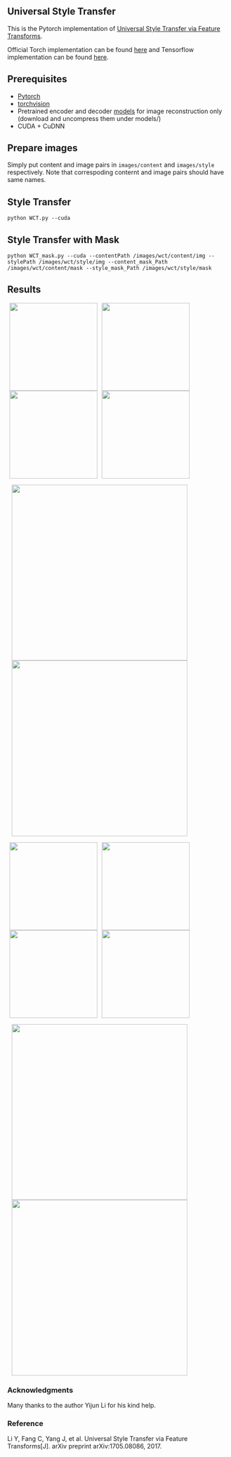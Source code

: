 ## Universal Style Transfer

This is the Pytorch implementation of [Universal Style Transfer via Feature Transforms](https://arxiv.org/pdf/1705.08086.pdf).

Official Torch implementation can be found [here](https://github.com/Yijunmaverick/UniversalStyleTransfer) and Tensorflow implementation can be found [here](https://github.com/eridgd/WCT-TF).

## Prerequisites
- [Pytorch](http://pytorch.org/)
- [torchvision](https://github.com/pytorch/vision)
- Pretrained encoder and decoder [models](https://drive.google.com/file/d/1M5KBPfqrIUZqrBZf78CIxLrMUT4lD4t9/view?usp=sharing) for image reconstruction only (download and uncompress them under models/)
- CUDA + CuDNN

## Prepare images
Simply put content and image pairs in `images/content` and `images/style` respectively. Note that correspoding conternt and image pairs should have same names.


## Style Transfer

```
python WCT.py --cuda
```

## Style Transfer with Mask

```
python WCT_mask.py --cuda --contentPath /images/wct/content/img --stylePath /images/wct/style/img --content_mask_Path /images/wct/content/mask --style_mask_Path /images/wct/style/mask
```

## Results
<img src="images/content/in1.jpg" width="200" hspace="5"><img src="images/style/in1.jpg" width="200" hspace="5"><img src="images/content/in3.jpg" width="200" hspace="5"><img src="images/style/in3.jpg" width="200" hspace="5">

<img src="samples/in1.jpg" width="400" hspace="10"><img src="samples/in3.jpg" width="400" hspace="10">

<img src="images/content/in2.jpg" width="200" hspace="5"><img src="images/style/in2.jpg" width="200" hspace="5"><img src="images/content/in4.jpg" width="200" hspace="5"><img src="images/style/in4.jpg" width="200" hspace="5">

<img src="samples/in2.jpg" width="400" hspace="10"><img src="samples/in4.jpg" width="400" hspace="10">

### Acknowledgments
Many thanks to the author Yijun Li for his kind help.

### Reference
Li Y, Fang C, Yang J, et al. Universal Style Transfer via Feature Transforms[J]. arXiv preprint arXiv:1705.08086, 2017.
